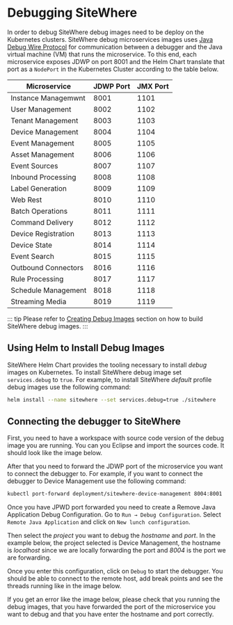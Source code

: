 # Debugging SiteWhere

<Seo/>

In order to debug SiteWhere debug images need to be deploy on the Kubernetes clusters.
SiteWhere debug microservices images uses [Java Debug Wire Protocol](https://docs.oracle.com/javase/7/docs/technotes/guides/jpda/jdwp-spec.html) for
communication between a debugger and the Java virtual machine (VM) that runs
the microservice. To this end, each microservice exposes JDWP on port 8001 and
the Helm Chart translate that port as a `NodePort` in the Kubernetes Cluster
according to the table below.

| Microservice        | JDWP Port | JMX Port |
| ------------------- | --------- | -------- |
| Instance Managemwnt | 8001      | 1101     |
| User Management     | 8002      | 1102     |
| Tenant Management   | 8003      | 1103     |
| Device Management   | 8004      | 1104     |
| Event Management    | 8005      | 1105     |
| Asset Management    | 8006      | 1106     |
| Event Sources       | 8007      | 1107     |
| Inbound Processing  | 8008      | 1108     |
| Label Generation    | 8009      | 1109     |
| Web Rest            | 8010      | 1110     |
| Batch Operations    | 8011      | 1111     |
| Command Delivery    | 8012      | 1112     |
| Device Registration | 8013      | 1113     |
| Device State        | 8014      | 1114     |
| Event Search        | 8015      | 1115     |
| Outbound Connectors | 8016      | 1116     |
| Rule Processing     | 8017      | 1117     |
| Schedule Management | 8018      | 1118     |
| Streaming Media     | 8019      | 1119     |

::: tip
Please refer to [Creating Debug Images](./README.md#creating-debug-images) section on
how to build SiteWhere debug images.
:::

## Using Helm to Install Debug Images

SiteWhere Helm Chart provides the tooling necessary to install _debug_ images on Kubernetes.
To install SiteWhere debug image set `services.debug` to `true`. For example, to install
SiteWhere _default_ profile debug images use the following command:

```bash
helm install --name sitewhere --set services.debug=true ./sitewhere
```

## Connecting the debugger to SiteWhere

First, you need to have a workspace with source code version of the debug image you are running.
You can you Eclipse and import the sources code. It should look like the image below.

<InlineImage src="/images/development/debug-workspace.png" caption="SiteWhere Workspace"/>

After that you need to forward the JDWP port of the microservice you want to connect the debugger to.
For example, if you want to connect the debugger to Device Management use the following command:

```bash
kubectl port-forward deployment/sitewhere-device-management 8004:8001
```

Once you have JPWD port forwarded you need to create a Remove Java Application Debug
Configuration. Go to `Run → Debug Configuration`. Select `Remote Java Application` and click
on `New lunch configuration`.

<InlineImage src="/images/development/debug-create-remote-java-application.png" caption="Create Remove Java Application Debugger"/>

Then select the _project_ you want to debug the _hostname_ and _port_. In the example below, the project selected is
Device Management, the hostname is _localhost_ since we are locally forwarding the port and _8004_ is the port
we are forwarding.

<InlineImage src="/images/development/debug-sample-remote-java-application.png" caption="Sample Remove Java Application Debugger"/>

Once you enter this configuration, click on `Debug` to start the debugger. You should be able to connect to the remote
host, add break points and see the threads running like in the image below.

<InlineImage src="/images/development/debug-connect-debugger.png" caption="Debug Remove Java Application"/>

If you get an error like the image below, please check that you running the debug images, that you
have forwarded the port of the microservice you want to debug and that you have enter the hostname and port
correctly.

<InlineImage src="/images/development/debug-fail-to-connect.png" caption="Debug Fail to Connect"/>
